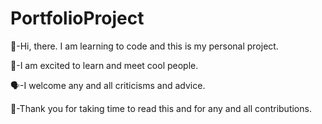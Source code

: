 # PortfolioProject

👋-Hi, there. I am learning to code and this is my personal project. 

💎-I am excited to learn and meet cool people.

🗣️-I welcome any and all criticisms and advice.

👀-Thank you for taking time to read this and for any and all contributions.
